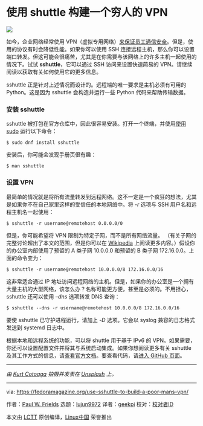 [#]: collector: (lujun9972)
[#]: translator: (geekpi)
[#]: reviewer: ( )
[#]: publisher: ( )
[#]: url: ( )
[#]: subject: (Use sshuttle to build a poor man’s VPN)
[#]: via: (https://fedoramagazine.org/use-sshuttle-to-build-a-poor-mans-vpn/)
[#]: author: (Paul W. Frields https://fedoramagazine.org/author/pfrields/)

使用 shuttle 构建一个穷人的 VPN
======

![][1]

如今，企业网络经常使用 VPN（虚拟专用网络）[来保证员工通信安全][2]。但是，使用的协议有时会降低性能。如果你可以使用 SSH 连接远程主机，那么你可以设置端口转发。但这可能会很痛苦，尤其是在你需要与该网络上的许多主机一起使用的情况下。试试 **sshuttle**，它可以通过 SSH 访问来设置快速简易的 VPN。请继续阅读以获取有关如何使用它的更多信息。

sshuttle 正是针对上述情况而设计的。远程端的唯一要求是主机必须有可用的 Python。这是因为 sshuttle 会构造并运行一些 Python 代码来帮助传输数据。

### 安装 sshuttle

sshuttle 被打包在官方仓库中，因此很容易安装。打开一个终端，并使用[使用 sudo][3] 运行以下命令：

```
$ sudo dnf install sshuttle
```

安装后，你可能会发现手册页很有趣：

```
$ man sshuttle
```

### 设置 VPN

最简单的情况就是将所有流量转发到远程网络。这不一定是一个疯狂的想法，尤其是如果你不在自己家里这样的受信任的本地网络中。将 _-r_ 选项与 SSH 用户名和远程主机名一起使用：

```
$ sshuttle -r username@remotehost 0.0.0.0/0
```

但是，你可能希望将 VPN 限制为特定子网，而不是所有网络流量。 （有关子网的完整讨论超出了本文的范围，但是你可以在 [Wikipedia][4] 上阅读更多内容。）假设你的办公室内部使用了预留的 A 类子网 10.0.0.0 和预留的 B 类子网 172.16.0.0。上面的命令变为：

```
$ sshuttle -r username@remotehost 10.0.0.0/8 172.16.0.0/16
```

这非常适合通过 IP 地址访问远程网络的主机。但是，如果你的办公室是一个拥有大量主机的大型网络，该怎么办？名称可能更方便，甚至是必须的。不用担心，sshuttle 还可以使用 _–dns_ 选项转发 DNS 查询：

```
$ sshuttle --dns -r username@remotehost 10.0.0.0/8 172.16.0.0/16
```

要使 sshuttle 已守护进程运行，请加上 _-D_ 选项。它会以 syslog 兼容的日志格式发送到 systemd 日志中。

根据本地和远程系统的功能，可以将 shuttle 用于基于 IPv6 的 VPN。如果需要，你还可以设置配置文件并将其与系统启动集成。如果你想阅读更多有关 sshuttle 及其工作方式的信息，请[查看官方文档][5]。要查看代码，请[进入 GitHub 页面][6]。

* * *

_由 _[_Kurt Cotoaga_][7]_ 拍摄并发表在 _[_Unsplash_][8]_ 上。_

--------------------------------------------------------------------------------

via: https://fedoramagazine.org/use-sshuttle-to-build-a-poor-mans-vpn/

作者：[Paul W. Frields][a]
选题：[lujun9972][b]
译者：[geekpi](https://github.com/geekpi)
校对：[校对者ID](https://github.com/校对者ID)

本文由 [LCTT](https://github.com/LCTT/TranslateProject) 原创编译，[Linux中国](https://linux.cn/) 荣誉推出

[a]: https://fedoramagazine.org/author/pfrields/
[b]: https://github.com/lujun9972
[1]: https://fedoramagazine.org/wp-content/uploads/2019/10/sshuttle-816x345.jpg
[2]: https://en.wikipedia.org/wiki/Virtual_private_network
[3]: https://fedoramagazine.org/howto-use-sudo/
[4]: https://en.wikipedia.org/wiki/Subnetwork
[5]: https://sshuttle.readthedocs.io/en/stable/index.html
[6]: https://github.com/sshuttle/sshuttle
[7]: https://unsplash.com/@kydroon?utm_source=unsplash&utm_medium=referral&utm_content=creditCopyText
[8]: https://unsplash.com/s/photos/shuttle?utm_source=unsplash&utm_medium=referral&utm_content=creditCopyText
